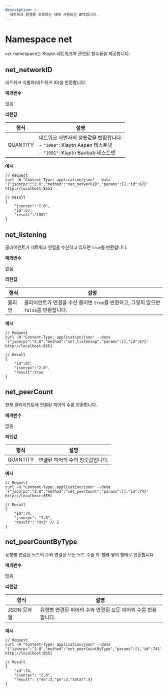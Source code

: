 ```yaml
---
description: >-
  네트워크 환경을 조회하는 데에 사용되는 API입니다.
---
```


# Namespace net <a id="namespace-net"></a>

`net` namespace는 Klaytn 네트워크와 관련된 함수들을 제공합니다.


## net_networkID <a id="net_networkid"></a>

네트워크 식별자(네트워크 ID)를 반환합니다.

**매개변수**

없음

**리턴값**

| 형식       | 설명                                                                                                                                     |
| -------- | -------------------------------------------------------------------------------------------------------------------------------------- |
| QUANTITY | 네트워크 식별자의 정숫값을 반환합니다.<br />    - `"1000"`: Klaytn Aspen 테스트넷<br />    - `"1001"`: Klaytn Baobab 테스트넷 |

**예시**

```shell
// Request
curl -H "Content-Type: application/json" --data '{"jsonrpc":"2.0","method":"net_networkID","params":[],"id":67}' http://localhost:8551

// Result
{
    "jsonrpc":"2.0",
    "id":67,
    "result":"1001"
}
```


## net_listening <a id="net_listening"></a>

클라이언트가 네트워크 연결을 수신하고 있으면 `true`를 반환합니다.

**매개변수**

없음

**리턴값**

| 형식  | 설명                                                      |
| --- | ------------------------------------------------------- |
| 불리언 | 클라이언트가 연결을 수신 중이면 `true`를 반환하고, 그렇지 않으면 `false`를 반환합니다. |

**예시**

```shell
// Request
curl -H "Content-Type: application/json" --data '{"jsonrpc":"2.0","method":"net_listening","params":[],"id":67}' http://localhost:8551

// Result
{
    "id":67,
    "jsonrpc":"2.0",
    "result":true
}
```


## net_peerCount <a id="net_peercount"></a>

현재 클라이언트에 연결된 피어의 수를 반환합니다.

**매개변수**

없음

**리턴값**

| 형식       | 설명                 |
| -------- | ------------------ |
| QUANTITY | 연결된 피어의 수의 정숫값입니다. |

**예시**

```shell
// Request
curl -H "Content-Type: application/json" --data '{"jsonrpc":"2.0","method":"net_peerCount","params":[],"id":74}' http://localhost:8551

// Result
{
    "id":74,
    "jsonrpc": "2.0",
    "result": "0x3" // 2
}
```

## net_peerCountByType <a id="net_peercountbytype"></a>

유형별 연결된 노드의 수와 연결된 모든 노드 수를 키-밸류 쌍의 형태로 반환합니다.

**매개변수**

없음

**리턴값**

| 형식       | 설명                                  |
| -------- | ----------------------------------- |
| JSON 문자열 | 유형별 연결된 피어의 수와 연결된 모든 피어의 수를 반환합니다. |

**예시**

```shell
// Request
curl -H "Content-Type: application/json" --data '{"jsonrpc":"2.0","method":"net_peerCountByType","params":[],"id":74}' http://localhost:8551

// Result
{
    "id":74,
    "jsonrpc": "2.0",
    "result": {"en":3,"pn":2,"total":5}
}
```
